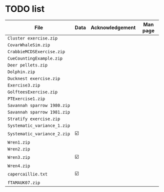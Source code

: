 # TODO list

File                        | Data | Acknowledgement | Man page
----------------------------|------|-----------------|----------
`Cluster exercise.zip`      |      |                 |          
`CovarWhaleSim.zip`         |      |                 |          
`CrabbieMCDSExercise.zip`   |      |                 |          
`CueCountingExample.zip`    |      |                 |          
`Deer pellets.zip`          |      |                 |          
`Dolphin.zip`               |      |                 |          
`Ducknest exercise.zip`     |      |                 |          
`Exercise3.zip`             |      |                 |          
`GolfteesExercise.zip`      |      |                 |          
`PTExercise1.zip`           |      |                 |          
`Savannah sparrow 1980.zip` |      |                 |          
`Savannah sparrow 1981.zip` |      |                 |          
`Stratify exercise.zip`     |      |                 |          
`Systematic_variance_1.zip` |      |                 |          
`Systematic_variance_2.zip` |  ☑️   |                 |          
`Wren1.zip`                 |      |                 |          
`Wren2.zip`                 |      |                 |          
`Wren3.zip`                 |  ☑️   |                 |          
`Wren4.zip`                 |      |                 |          
`capercaillie.txt`          |  ☑️   |                 |          
`fTAMAUK07.zip`             |      |                 |          
